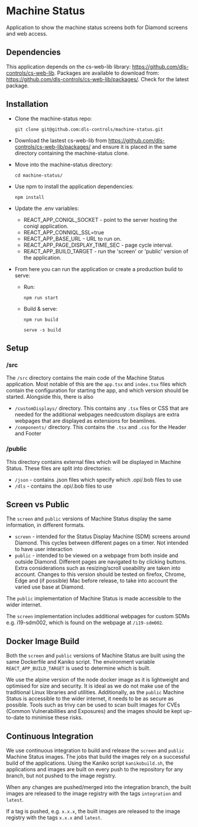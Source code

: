 # Machine Status

Application to show the machine status screens both for Diamond screens and web access.

## Dependencies

This application depends on the cs-web-lib library: https://github.com/dls-controls/cs-web-lib. Packages are available to download from: https://github.com/dls-controls/cs-web-lib/packages/. Check for the latest package.

## Installation

- Clone the machine-status repo:

  `git clone git@github.com:dls-controls/machine-status.git`

- Download the lastest cs-web-lib from https://github.com/dls-controls/cs-web-lib/packages/ and ensure it is placed in the same directory containing the machine-status clone.
- Move into the machine-status directory:

  `cd machine-status/`

- Use npm to install the application dependencies:

  `npm install`

- Update the .env variables:
  - REACT_APP_CONIQL_SOCKET - point to the server hosting the coniql application.
  - REACT_APP_CONNIQL_SSL=true
  - REACT_APP_BASE_URL - URL to run on.
  - REACT_APP_PAGE_DISPLAY_TIME_SEC - page cycle interval.
  - REACT_APP_BUILD_TARGET - run the 'screen' or 'public' version of the application.
- From here you can run the application or create a production build to serve:

  - Run:

    `npm run start`

  - Build & serve:

    `npm run build`

    `serve -s build`

## Setup

### /src

The `/src` directory contains the main code of the Machine Status application. Most notable of this are the `app.tsx` and `index.tsx` files which contain the configuration for starting the app, and which version should be started. Alongside this, there is also

- `/customDisplays/` directory. This contains any `.tsx` files or CSS that are needed for the additional webpages needcustom displays are extra webpages that are displayed as extensions for beamlines.
- `/components/` directory. This contains the `.tsx` and `.css` for the Header and Footer

### /public

This directory contains external files which will be displayed in Machine Status. These files are split into directories:

- `/json` - contains .json files which specify which .opi/.bob files to use
- `/dls` - contains the .opi/.bob files to use

## Screen vs Public

The `screen` and `public` versions of Machine Status display the same information, in different formats.

- `screen` - intended for the Status Display Machine (SDM) screens around Diamond. This cycles between different pages on a timer. Not intended to have user interaction
- `public` - intended to be viewed on a webpage from both inside and outside Diamond. Different pages are navigated to by clicking buttons. Extra considerations such as resizing/scroll useability are taken into account. Changes to this version should be tested on firefox, Chrome, Edge and (if possible) Mac before release, to take into account the varied use base at Diamond.

The `public` implementation of Machine Status is made accessible to the wider internet.

The `screen` implementation includes additional webpages for custom SDMs e.g. i19-sdm002, which is found on the webpage at `/i19-sdm002`.

## Docker Image Build

Both the `screen` and `public` versions of Machine Status are built using the same Dockerfile and Kaniko script. The environment variable `REACT_APP_BUILD_TARGET` is used to determine which is built.

We use the alpine version of the node docker image as it is lightweight and optimised for size and security. It is ideal as we do not make use of the traditional Linux libraries and utilities. Additionally, as the `public` Machine Status is accessible to the wider internet, it needs to be as secure as possible. Tools such as trivy can be used to scan built images for CVEs (Common Vulnerabilities and Exposures) and the images should be kept up-to-date to minimise these risks.

## Continuous Integration

We use continuous integration to build and release the `screen` and `public` Machine Status images. The jobs that build the images rely on a successful build of the applications.
Using the Kaniko script `kanikobuild.sh`, the applications and images are built on every push to the repository for any branch, but not pushed to the image registry.

When any changes are pushed/merged into the integration branch, the built images are released to the image registry with the tags `integration` and `latest`.

If a tag is pushed, e.g. `x.x.x`, the built images are released to the image registry with the tags `x.x.x` and `latest`.
